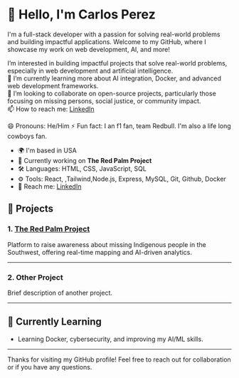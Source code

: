 

# 👋 Hello, I'm Carlos Perez

I'm a full-stack developer with a passion for solving real-world problems and building impactful applications. Welcome to my GitHub, where I showcase my work on web development, AI, and more!

I’m interested in building impactful projects that solve real-world problems, especially in web development and artificial intelligence.  
🌱 I’m currently learning more about AI integration, Docker, and advanced web development frameworks.  
💞️ I’m looking to collaborate on open-source projects, particularly those focusing on missing persons, social justice, or community impact.  
📫 How to reach me: [LinkedIn](https://www.linkedin.com/in/carlos-perez-29b9b6274?utm_source=share&utm_campaign=share_via&utm_content=profile&utm_medium=android_app)
  
😄 Pronouns: He/Him 
⚡ Fun fact: I an f1 fan, team Redbull. I'm also a life long cowboys fan.

- 🌍 I'm based in USA 
- 🔭 Currently working on **The Red Palm Project**  
- 🛠️ Languages: HTML, CSS, JavaScript, SQL  
- ⚙️ Tools: React, ,Tailwind,Node.js, Express, MySQL, Git, Github, Docker  
- 💬 Reach me: [LinkedIn](https://www.linkedin.com/in/carlos-perez-29b9b6274?utm_source=share&utm_campaign=share_via&utm_content=profile&utm_medium=android_app)

## 🚀 Projects

### 1. **[The Red Palm Project](https://github.com/carlosperez505/redPalmProject)**
Platform to raise awareness about missing Indigenous people in the Southwest, offering real-time mapping and AI-driven analytics.

---

### 2. **Other Project**
Brief description of another project.

---

## 🌱 Currently Learning

- Learning Docker, cybersecurity, and improving my AI/ML skills.

---

Thanks for visiting my GitHub profile! Feel free to reach out for collaboration or if you have any questions.
